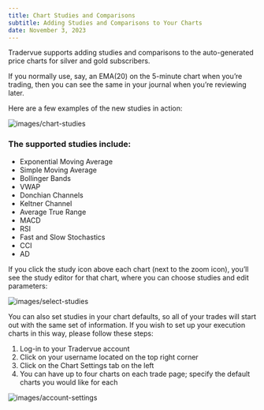 ```yaml
---
title: Chart Studies and Comparisons
subtitle: Adding Studies and Comparisons to Your Charts
date: November 3, 2023
---
```


Tradervue supports adding studies and comparisons to the auto-generated price charts for silver and gold subscribers.

If you normally use, say, an EMA(20) on the 5-minute chart when you’re trading, then you can see the same in your journal when you’re reviewing later.

Here are a few examples of the new studies in action:

![images/chart-studies](/images/chart-studies.png)

### The supported studies include:

- Exponential Moving Average
- Simple Moving Average
- Bollinger Bands
- VWAP
- Donchian Channels
- Keltner Channel
- Average True Range
- MACD
- RSI
- Fast and Slow Stochastics
- CCI
- AD

If you click the study icon above each chart (next to the zoom icon), you’ll see the study editor for that chart, where you can choose studies and edit parameters:

![images/select-studies](/images/select-studies.png)

You can also set studies in your chart defaults, so all of your trades will start out with the same set of information. If you wish to set up your execution charts in this way, please follow these steps:

1. Log-in to your Tradervue account
2. Click on your username located on the top right corner
3. Click on the Chart Settings tab on the left
4. You can have up to four charts on each trade page; specify the default charts you would like for each

![images/account-settings](/images/account-settings.png)
